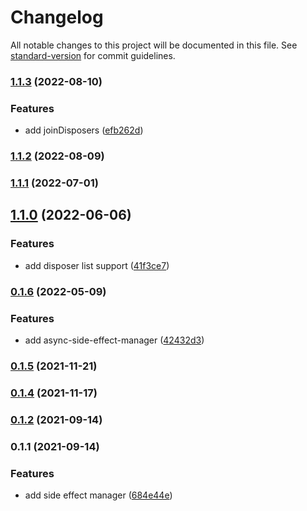 # Changelog

All notable changes to this project will be documented in this file. See [standard-version](https://github.com/conventional-changelog/standard-version) for commit guidelines.

### [1.1.3](https://github.com/crimx/side-effect-manager/compare/v1.1.2...v1.1.3) (2022-08-10)


### Features

* add joinDisposers ([efb262d](https://github.com/crimx/side-effect-manager/commit/efb262d1b7d6388a3266b630529be5b4a1e59a37))

### [1.1.2](https://github.com/crimx/side-effect-manager/compare/v1.1.1...v1.1.2) (2022-08-09)

### [1.1.1](https://github.com/crimx/side-effect-manager/compare/v1.1.0...v1.1.1) (2022-07-01)

## [1.1.0](https://github.com/crimx/side-effect-manager/compare/v0.1.6...v1.1.0) (2022-06-06)


### Features

* add disposer list support ([41f3ce7](https://github.com/crimx/side-effect-manager/commit/41f3ce7596031696066ccd4a92c9e4183d91204e))

### [0.1.6](https://github.com/crimx/side-effect-manager/compare/v0.1.5...v0.1.6) (2022-05-09)


### Features

* add async-side-effect-manager ([42432d3](https://github.com/crimx/side-effect-manager/commit/42432d37df5fc025502e17d5858cf1dd1d3fc222))

### [0.1.5](https://github.com/crimx/side-effect-manager/compare/v0.1.4...v0.1.5) (2021-11-21)

### [0.1.4](https://github.com/crimx/side-effect-manager/compare/v0.1.2...v0.1.4) (2021-11-17)

### [0.1.2](https://github.com/crimx/side-effect-manager/compare/v0.1.1...v0.1.2) (2021-09-14)

### 0.1.1 (2021-09-14)


### Features

* add side effect manager ([684e44e](https://github.com/crimx/side-effect-manager/commit/684e44ec8b7bd7ba067e4b841a5179f51d29db16))
